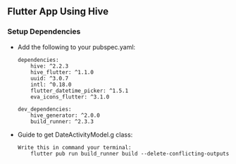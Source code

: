 ## Flutter App Using Hive
### Setup Dependencies

- Add the following to your pubspec.yaml:
  ```
  dependencies:
      hive: ^2.2.3
      hive_flutter: ^1.1.0
      uuid: ^3.0.7
      intl: ^0.18.0
      flutter_datetime_picker: ^1.5.1
      eva_icons_flutter: ^3.1.0
   
  dev_dependencies:
      hive_generator: ^2.0.0
      build_runner: ^2.3.3
  ```
  
- Guide to get DateActivityModel.g class:
  ```
  Write this in command your terminal:
      flutter pub run build_runner build --delete-conflicting-outputs
  ```